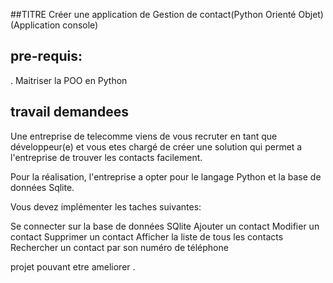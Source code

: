 ##TITRE
Créer une application de Gestion de contact(Python Orienté Objet)(Application console)
## pre-requis:
. Maitriser la POO en Python
## travail demandees
Une entreprise de telecomme viens de vous recruter en tant que développeur(e) et vous etes chargé de créer une solution qui permet a l'entreprise de trouver les contacts facilement.

Pour la réalisation, l'entreprise a opter pour le langage Python et la base de données Sqlite.

Vous devez implémenter les taches suivantes:

Se connecter sur la base de données SQlite
Ajouter un contact
Modifier un contact
Supprimer un contact
Afficher la liste de tous les contacts
Rechercher un contact par son numéro de téléphone

projet pouvant etre ameliorer .
